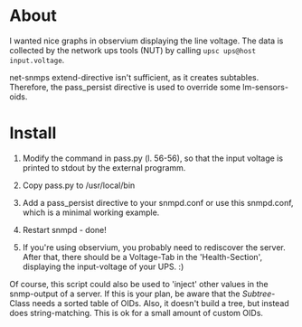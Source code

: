 # About

I wanted nice graphs in observium displaying the line voltage. The data is collected by the network ups tools (NUT) by calling `upsc ups@host input.voltage`.

net-snmps extend-directive isn't sufficient, as it creates subtables. Therefore, the pass_persist directive is used to override some lm-sensors-oids.

# Install

1. Modify the command in pass.py (l. 56-56), so that the input voltage is printed to stdout by the external programm.
2. Copy pass.py to /usr/local/bin
3. Add a pass_persist directive to your snmpd.conf or use this snmpd.conf, which is a minimal working example.
4. Restart snmpd - done!

5. If you're using observium, you probably need to rediscover the server. After that, there should be a Voltage-Tab in the 'Health-Section', displaying the input-voltage of your UPS. :)

Of course, this script could also be used to 'inject' other values in the snmp-output of a server. If this is your plan, be aware that the *Subtree*-Class needs a sorted table of OIDs. Also, it doesn't build a tree, but instead does string-matching. This is ok for a small amount of custom OIDs.
